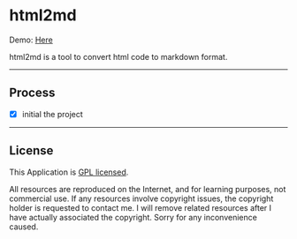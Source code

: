 # html2md

Demo:
[Here](https://benchan1997.github.io/html2md/)

html2md is a tool to convert html code to markdown format.

---

## Process

- [x] initial the project

---

## License

This Application is [GPL licensed](./LICENSE).

All resources are reproduced on the Internet, and for learning purposes, not commercial use. If any resources involve copyright issues, the copyright holder is requested to contact me. I will remove related resources after I have actually associated the copyright. Sorry for any inconvenience caused.
